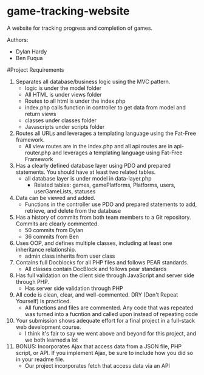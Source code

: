 # game-tracking-website
A website for tracking progress and completion of games.

Authors:
- Dylan Hardy
- Ben Fuqua

#Project Requirements
1. Separates all database/business logic using the MVC pattern.
   - logic is under the model folder
    - All HTML is under views folder
    - Routes to all html is under the index.php
    - index.php calls function in controller to get data from model and return views
    - classes under classes folder
    - Javascripts under scripts folder
2. Routes all URLs and leverages a templating language using the Fat-Free framework.
   - All view routes are in the index.php and all api routes are in api-router.php and leverages a templating language using Fat-Free Framework
3. Has a clearly defined database layer using PDO and prepared statements. You should have at least two related tables.
   - all database layer is under model in data-layer.php
        - Related tables: games, gamePlatforms, Platforms, users, userGameLists, statuses
4. Data can be viewed and added.
   - Functions in the controller use PDO and prepared statements to add, retrieve, and delete from the database
5. Has a history of commits from both team members to a Git repository. Commits are clearly commented.
   - 50 commits from Dylan
    - 36 commits from Ben
6. Uses OOP, and defines multiple classes, including at least one inheritance relationship.
   - admin class inherits from user class
7. Contains full Docblocks for all PHP files and follows PEAR standards.
   - All classes contain DocBlock and follows pear standards
8. Has full validation on the client side through JavaScript and server side through PHP.
   - Has server side validation through PHP
9. All code is clean, clear, and well-commented. DRY (Don't Repeat Yourself) is practiced.
    - All functions and files are commented. Any code that was repeated was turned into a fucntion and called upon instead of repeating code
10. Your submission shows adequate effort for a final project in a full-stack web development course.
    - I think it's fair to say we went above and beyond for this project, and we both learned a lot
11. BONUS:  Incorporates Ajax that access data from a JSON file, PHP script, or API. If you implement Ajax, be sure to include how you did so in your readme file.
    - Our project incorporates fetch that access data via an API